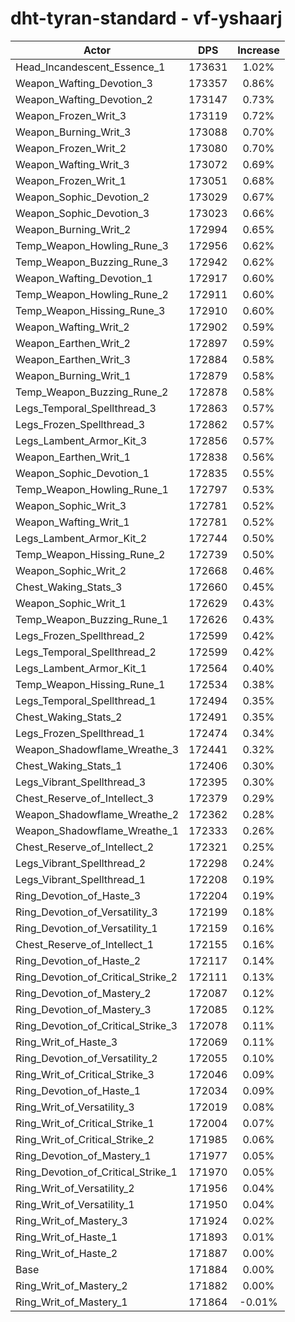 # dht-tyran-standard - vf-yshaarj
| Actor | DPS | Increase |
|---|:---:|:---:|
|Head_Incandescent_Essence_1|173631|1.02%|
|Weapon_Wafting_Devotion_3|173357|0.86%|
|Weapon_Wafting_Devotion_2|173147|0.73%|
|Weapon_Frozen_Writ_3|173119|0.72%|
|Weapon_Burning_Writ_3|173088|0.70%|
|Weapon_Frozen_Writ_2|173080|0.70%|
|Weapon_Wafting_Writ_3|173072|0.69%|
|Weapon_Frozen_Writ_1|173051|0.68%|
|Weapon_Sophic_Devotion_2|173029|0.67%|
|Weapon_Sophic_Devotion_3|173023|0.66%|
|Weapon_Burning_Writ_2|172994|0.65%|
|Temp_Weapon_Howling_Rune_3|172956|0.62%|
|Temp_Weapon_Buzzing_Rune_3|172942|0.62%|
|Weapon_Wafting_Devotion_1|172917|0.60%|
|Temp_Weapon_Howling_Rune_2|172911|0.60%|
|Temp_Weapon_Hissing_Rune_3|172910|0.60%|
|Weapon_Wafting_Writ_2|172902|0.59%|
|Weapon_Earthen_Writ_2|172897|0.59%|
|Weapon_Earthen_Writ_3|172884|0.58%|
|Weapon_Burning_Writ_1|172879|0.58%|
|Temp_Weapon_Buzzing_Rune_2|172878|0.58%|
|Legs_Temporal_Spellthread_3|172863|0.57%|
|Legs_Frozen_Spellthread_3|172862|0.57%|
|Legs_Lambent_Armor_Kit_3|172856|0.57%|
|Weapon_Earthen_Writ_1|172838|0.56%|
|Weapon_Sophic_Devotion_1|172835|0.55%|
|Temp_Weapon_Howling_Rune_1|172797|0.53%|
|Weapon_Sophic_Writ_3|172781|0.52%|
|Weapon_Wafting_Writ_1|172781|0.52%|
|Legs_Lambent_Armor_Kit_2|172744|0.50%|
|Temp_Weapon_Hissing_Rune_2|172739|0.50%|
|Weapon_Sophic_Writ_2|172668|0.46%|
|Chest_Waking_Stats_3|172660|0.45%|
|Weapon_Sophic_Writ_1|172629|0.43%|
|Temp_Weapon_Buzzing_Rune_1|172626|0.43%|
|Legs_Frozen_Spellthread_2|172599|0.42%|
|Legs_Temporal_Spellthread_2|172599|0.42%|
|Legs_Lambent_Armor_Kit_1|172564|0.40%|
|Temp_Weapon_Hissing_Rune_1|172534|0.38%|
|Legs_Temporal_Spellthread_1|172494|0.35%|
|Chest_Waking_Stats_2|172491|0.35%|
|Legs_Frozen_Spellthread_1|172474|0.34%|
|Weapon_Shadowflame_Wreathe_3|172441|0.32%|
|Chest_Waking_Stats_1|172406|0.30%|
|Legs_Vibrant_Spellthread_3|172395|0.30%|
|Chest_Reserve_of_Intellect_3|172379|0.29%|
|Weapon_Shadowflame_Wreathe_2|172362|0.28%|
|Weapon_Shadowflame_Wreathe_1|172333|0.26%|
|Chest_Reserve_of_Intellect_2|172321|0.25%|
|Legs_Vibrant_Spellthread_2|172298|0.24%|
|Legs_Vibrant_Spellthread_1|172208|0.19%|
|Ring_Devotion_of_Haste_3|172204|0.19%|
|Ring_Devotion_of_Versatility_3|172199|0.18%|
|Ring_Devotion_of_Versatility_1|172159|0.16%|
|Chest_Reserve_of_Intellect_1|172155|0.16%|
|Ring_Devotion_of_Haste_2|172117|0.14%|
|Ring_Devotion_of_Critical_Strike_2|172111|0.13%|
|Ring_Devotion_of_Mastery_2|172087|0.12%|
|Ring_Devotion_of_Mastery_3|172085|0.12%|
|Ring_Devotion_of_Critical_Strike_3|172078|0.11%|
|Ring_Writ_of_Haste_3|172069|0.11%|
|Ring_Devotion_of_Versatility_2|172055|0.10%|
|Ring_Writ_of_Critical_Strike_3|172046|0.09%|
|Ring_Devotion_of_Haste_1|172034|0.09%|
|Ring_Writ_of_Versatility_3|172019|0.08%|
|Ring_Writ_of_Critical_Strike_1|172004|0.07%|
|Ring_Writ_of_Critical_Strike_2|171985|0.06%|
|Ring_Devotion_of_Mastery_1|171977|0.05%|
|Ring_Devotion_of_Critical_Strike_1|171970|0.05%|
|Ring_Writ_of_Versatility_2|171956|0.04%|
|Ring_Writ_of_Versatility_1|171950|0.04%|
|Ring_Writ_of_Mastery_3|171924|0.02%|
|Ring_Writ_of_Haste_1|171893|0.01%|
|Ring_Writ_of_Haste_2|171887|0.00%|
|Base|171884|0.00%|
|Ring_Writ_of_Mastery_2|171882|0.00%|
|Ring_Writ_of_Mastery_1|171864|-0.01%|
